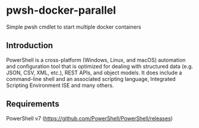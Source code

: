 # pwsh-docker-parallel
Simple pwsh cmdlet to start multiple docker containers

## Introduction
PowerShell is a cross-platform (Windows, Linux, and macOS) automation and configuration tool that is optimized for dealing with structured data (e.g. JSON, CSV, XML, etc.), REST APIs, and object models. It does include a command-line shell and an associated scripting language, Integrated Scripting Environment ISE and many others.

## Requirements
PowerShell v7 (https://github.com/PowerShell/PowerShell/releases)
